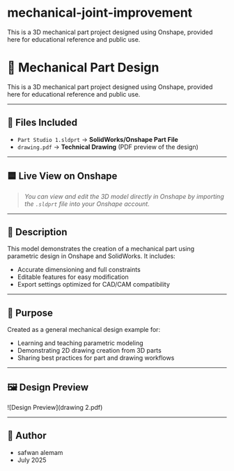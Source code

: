 # mechanical-joint-improvement
This is a 3D mechanical part project designed using Onshape, provided here for educational reference and public use.
# 🔩 Mechanical Part Design

This is a 3D mechanical part project designed using Onshape, provided here for educational reference and public use.

---

## 📁 Files Included

- `Part Studio 1.sldprt` &rarr; **SolidWorks/Onshape Part File**
- `drawing.pdf` &rarr; **Technical Drawing** (PDF preview of the design)

---

## 🟦 Live View on Onshape

> *You can view and edit the 3D model directly in Onshape by importing the `.sldprt` file into your Onshape account.*

---

## 📄 Description

This model demonstrates the creation of a mechanical part using parametric design in Onshape and SolidWorks. It includes:
- Accurate dimensioning and full constraints
- Editable features for easy modification
- Export settings optimized for CAD/CAM compatibility

---

## 🎯 Purpose

Created as a general mechanical design example for:
- Learning and teaching parametric modeling
- Demonstrating 2D drawing creation from 3D parts
- Sharing best practices for part and drawing workflows

---

## 🖼️ Design Preview

![Design Preview](drawing 2.pdf)

---

## 👤 Author

- safwan alemam
- July 2025

